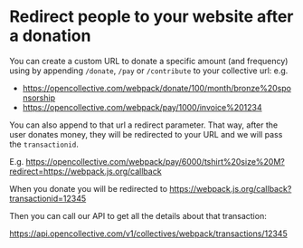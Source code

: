 # Redirect people to your website after a donation

You can create a custom URL to donate a specific amount (and frequency) using by appending `/donate`, `/pay` or `/contribute` to your collective url: e.g. 
- https://opencollective.com/webpack/donate/100/month/bronze%20sponsorship
- https://opencollective.com/webpack/pay/1000/invoice%201234

You can also append to that url a redirect parameter. That way, after the user donates money, they will be redirected to your URL and we will pass the `transactionid`.

E.g. https://opencollective.com/webpack/pay/6000/tshirt%20size%20M?redirect=https://webpack.js.org/callback

When you donate you will be redirected to https://webpack.js.org/callback?transactionid=12345

Then you can call our API to get all the details about that transaction:

https://api.opencollective.com/v1/collectives/webpack/transactions/12345
